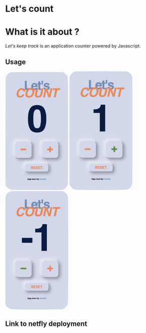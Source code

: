 # Let's count

# What is it about ?
<em>Let's keep track</em> is an application counter powered by Javascript. 

## Usage 
<img src='images/zero.png' width=200px>
<img src='images/plus_one.png' width=200px>
<img src='images/minus_one.png' width=200px>

## Link to netfly deployment
